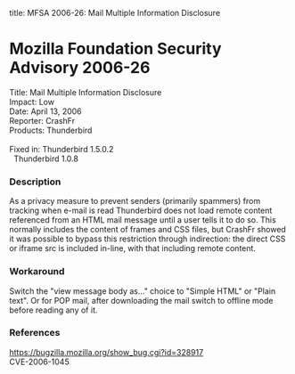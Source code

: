 title: MFSA 2006-26: Mail Multiple Information Disclosure

<h1>Mozilla Foundation Security Advisory 2006-26</h1>

<p><span class="label">Title:</span>      Mail Multiple Information Disclosure<br/>
<span class="label">Impact:</span>     Low<br/>
<span class="label">Date:</span>       April 13, 2006<br/>
<span class="label">Reporter:</span>   CrashFr<br/>
<span class="label">Products:</span>   Thunderbird<br/><br/>
<span class="label">Fixed in:</span>   Thunderbird 1.5.0.2<br/>
<span class="label">&#160;</span>      Thunderbird 1.0.8</p>

<h3>Description</h3>

<p>As a privacy measure to prevent senders (primarily spammers)
from tracking when e-mail is read Thunderbird does not load
remote content referenced from an HTML mail message until a
user tells it to do so. This normally includes the content of
frames and CSS files, but CrashFr showed it was possible to
bypass this restriction through indirection: the direct
CSS or iframe src is included in-line, with that including
remote content.</p>

<h3>Workaround</h3>

<p>Switch the "view message body as..." choice to "Simple HTML" or
"Plain text". Or for POP mail, after downloading the mail
switch to offline mode before reading any of it.</p>

<h3>References</h3>

<p><a href="https://bugzilla.mozilla.org/show_bug.cgi?id=328917">
https://bugzilla.mozilla.org/show_bug.cgi?id=328917</a><br/>
CVE-2006-1045</p>



